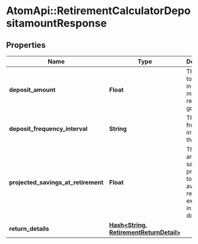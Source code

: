 # AtomApi::RetirementCalculatorDepositamountResponse

## Properties
Name | Type | Description | Notes
------------ | ------------- | ------------- | -------------
**deposit_amount** | **Float** | The amount to deposit in order to meet the retirement goal. | 
**deposit_frequency_interval** | **String** | The frequency interval of the deposit. | 
**projected_savings_at_retirement** | **Float** | The total amount of savings projected to be available at retirement, expressed in today’s dollars. | 
**return_details** | [**Hash&lt;String, RetirementReturnDetail&gt;**](RetirementReturnDetail.md) |  | 


